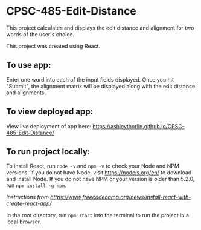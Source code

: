 # CPSC-485-Edit-Distance
This project calculates and displays the edit distance and alignment for two words of the user's choice.

This project was created using React.

## To use app:
Enter one word into each of the input fields displayed. Once you hit "Submit", the alignment matrix will be displayed along with the edit distance and alignments.

## To view deployed app:
View live deployment of app here: https://ashleythorlin.github.io/CPSC-485-Edit-Distance/

## To run project locally:
To install React, run `node -v` and `npm -v` to check your Node and NPM versions. If you do not have Node, visit https://nodejs.org/en/ to download and install Node. If you do not have NPM or your version is older than 5.2.0, run `npm install -g npm`. 

*Instructions from https://www.freecodecamp.org/news/install-react-with-create-react-app/* 

In the root directory, run `npm start` into the terminal to run the project in a local browser.
